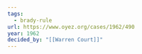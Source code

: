 ```yaml
---
tags:
  - brady-rule
url: https://www.oyez.org/cases/1962/490
year: 1962
decided_by: "[[Warren Court]]"
---
```

